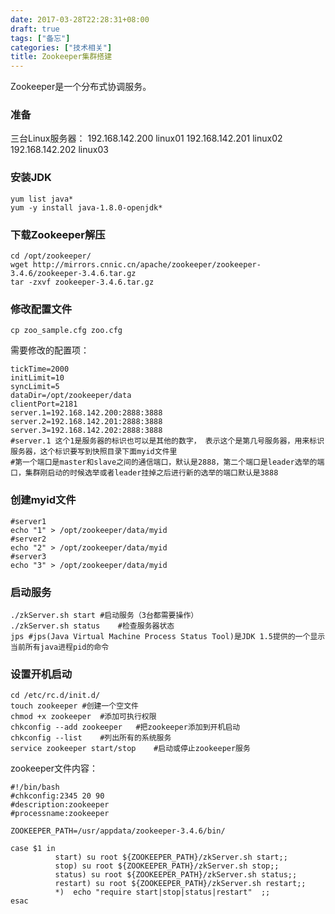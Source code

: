 ```yaml
---
date: 2017-03-28T22:28:31+08:00
draft: true
tags: ["备忘"]
categories: ["技术相关"]
title: Zookeeper集群搭建
---
```


Zookeeper是一个分布式协调服务。
### 准备
三台Linux服务器：
192.168.142.200 linux01
192.168.142.201 linux02
192.168.142.202 linux03

### 安装JDK
```
yum list java*
yum -y install java-1.8.0-openjdk*
```

### 下载Zookeeper解压
```
cd /opt/zookeeper/
wget http://mirrors.cnnic.cn/apache/zookeeper/zookeeper-3.4.6/zookeeper-3.4.6.tar.gz
tar -zxvf zookeeper-3.4.6.tar.gz
```

### 修改配置文件
```
cp zoo_sample.cfg zoo.cfg
```
需要修改的配置项：
```
tickTime=2000
initLimit=10
syncLimit=5
dataDir=/opt/zookeeper/data
clientPort=2181
server.1=192.168.142.200:2888:3888
server.2=192.168.142.201:2888:3888
server.3=192.168.142.202:2888:3888
#server.1 这个1是服务器的标识也可以是其他的数字， 表示这个是第几号服务器，用来标识服务器，这个标识要写到快照目录下面myid文件里
#第一个端口是master和slave之间的通信端口，默认是2888，第二个端口是leader选举的端口，集群刚启动的时候选举或者leader挂掉之后进行新的选举的端口默认是3888
```

### 创建myid文件
```
#server1
echo "1" > /opt/zookeeper/data/myid
#server2
echo "2" > /opt/zookeeper/data/myid
#server3
echo "3" > /opt/zookeeper/data/myid
```

### 启动服务
```
./zkServer.sh start #启动服务（3台都需要操作）
./zkServer.sh status    #检查服务器状态
jps #jps(Java Virtual Machine Process Status Tool)是JDK 1.5提供的一个显示当前所有java进程pid的命令
```

### 设置开机启动
```
cd /etc/rc.d/init.d/
touch zookeeper #创建一个空文件
chmod +x zookeeper  #添加可执行权限
chkconfig --add zookeeper   #把zookeeper添加到开机启动
chkconfig --list    #列出所有的系统服务
service zookeeper start/stop    #启动或停止zookeeper服务
```
zookeeper文件内容：
```
#!/bin/bash
#chkconfig:2345 20 90
#description:zookeeper
#processname:zookeeper

ZOOKEEPER_PATH=/usr/appdata/zookeeper-3.4.6/bin/

case $1 in
          start) su root ${ZOOKEEPER_PATH}/zkServer.sh start;;
          stop) su root ${ZOOKEEPER_PATH}/zkServer.sh stop;;
          status) su root ${ZOOKEEPER_PATH}/zkServer.sh status;;
          restart) su root ${ZOOKEEPER_PATH}/zkServer.sh restart;;
          *)  echo "require start|stop|status|restart"  ;;
esac
```